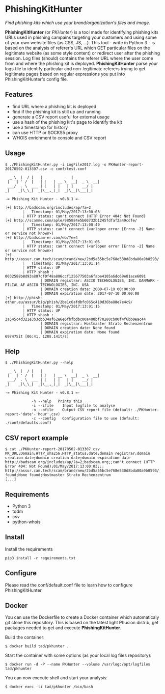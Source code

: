 # PhishingKitHunter
*Find phishing kits which use your brand/organization's files and image.*

**PhishingKitHunter** (or *PKHunter*) is a tool made for identifying phishing kits URLs used in phishing campains targeting your customers and using some of your own website files (as CSS, JS, ...).
This tool - write in Python 3 - is based on the analysis of referer's URL which GET particular files on the legitimate website (as some style content) or redirect user after the phishing session. Log files (should) contains the referer URL where the user come from and where the phishing kit is deployed.
**PhishingKitHunter** parse your logs file to identify particular and non-legitimate referers trying to get legitimate pages based on regular expressions you put into PhishingKitHunter's config file.

## Features
- find URL where a phishing kit is deployed
- find if the phishing kit is still up and running
- generate a CSV report useful for external usage
- use a hash of the phishing kit's page to identify the kit
- use a timestamp for history
- can use HTTP or SOCKS5 proxy
- WHOIS enrichment to console and CSV report

## Usage
~~~
$ ./PhishingKitHunter.py -i LogFile2017.log -o PKHunter-report-20170502-013307.csv -c conf/test.conf

  _ \  |  / |   |             |            
 |   | ' /  |   | |   | __ \  __|  _ \  __|
 ___/  . \  ___ | |   | |   | |    __/ |   
_|    _|\_\_|  _|\__,_|_|  _|\__|\___|_|   

-= Phishing Kit Hunter - v0.8.1 =-

[+] http://badscam.org/includes/ap/?a=2
		|   Timestamp: 01/May/2017:13:00:03
		| HTTP status: can't connect (HTTP Error 404: Not Found)
[+] http://scamme.com/aple/985884e5b60732b1245fdfaf2a49cdfe/
		|   Timestamp: 01/May/2017:13:00:49
		| HTTP status: can't connect (<urlopen error [Errno -2] Name or service not known>)
[+] http://badscam-er.com/eb/?e=4
		|   Timestamp: 01/May/2017:13:01:06
		| HTTP status: can't connect (<urlopen error [Errno -2] Name or service not known>)
[+] http://assur.cam.tech/scam/brand/new/2bd5a55bc5e768e530d8bda80a9b8593/
		|   Timestamp: 01/May/2017:13:01:14
		| HTTP status: UP
		| HTTP shash : 0032588b8d93a807cf0f48a806ccf125677503a6fabe4105a6dc69e81ace6091
                | DOMAIN registrar: ASCIO TECHNOLOGIES, INC. DANMARK - FILIAL AF ASCIO TECHNOLOGIES, INC. USA
                | DOMAIN creation date: 2008-07-10 00:00:00
                | DOMAIN expiration date: 2017-07-10 00:00:00
[+] http://phish-other.eu/assur/big/phish/2be1c6afdbfc065c410d36ba88e7e4c9/
		|   Timestamp: 01/May/2017:13:01:15
		| HTTP status: UP
		| HTTP shash : 2a545c4d321e3b3cbb34af62e6e6fbfbdbc00a400bf70280cb00f4f6bb0eac44
                | DOMAIN registrar: Hostmaster Strato Rechenzentrum
                | DOMAIN creation date: None found
                | DOMAIN expiration date: None found
697475it [06:41, 1208.14it/s]
~~~

## Help
~~~
$ ./PhishingKitHunter.py --help

  _ \  |  / |   |             |            
 |   | ' /  |   | |   | __ \  __|  _ \  __|
 ___/  . \  ___ | |   | |   | |    __/ |   
_|    _|\_\_|  _|\__,_|_|  _|\__|\___|_|    

-= Phishing Kit Hunter - v0.8.1 =-

			-h --help   Prints this
			-i --ifile    Input logfile to analyse
			-o --ofile    Output CSV report file (default: ./PKHunter-report-'date'-'hour'.csv)
			-c --config   Configuration file to use (default: ./conf/defaults.conf)
~~~

## CSV report example
~~~
$ cat ./PKHunter-report-20170502-013307.csv
PK_URL;Domain;HTTP_sha256;HTTP_status;date;domain registrar;domain creation date;domain creation date;domain expiration date
http://badscam.org/includes/ap/?a=2;badscam.org;;can't connect (HTTP Error 404: Not Found);01/May/2017:13:00:03;;;
http://assur.cam.tech/scam/brand/new/2bd5a55bc5e768e530d8bda80a9b8593/;assur.cam.tech;0032588b8d93a807cf0f48a806ccf125677503a6fabe4105a6dc69e81ace6091;UP;01/May/2017:13:01:14;None found;None found;Hostmaster Strato Rechenzentrum
[...]
~~~

## Requirements
* Python 3
* tqdm
* csv
* python-whois

## Install
Install the requirements
~~~
pip3 install -r requirements.txt
~~~

## Configure
Please read the conf/default.conf file to learn how to configure PhishingKitHunter.

## Docker
You can use the Dockerfile to create a Docker container which automaticaly git clone this repository.
This is based on the latest light Phusion distrib, get packages needed to get and execute **PhishingKitHunter**.

Build the container:
~~~
$ docker build tad/pkhunter .
~~~

Start the container with some options (as your local log files repository):
~~~
$ docker run -d -P --name PKHunter --volume /var/log:/opt/logfiles tad/pkhunter
~~~

You can now execute  shell and start your analysis:
~~~
$ docker exec -ti tad/pkhunter /bin/bash
~~~
